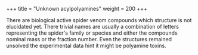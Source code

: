+++
title = "Unknown acylpolyamines"
weight = 200
+++

There are biological active spider venom compounds which structure is not elucidated yet. There trivial names are usually a combination of letters representing the spider's family or species and either the compounds nominal mass or the fraction number. Even the structures remained unsolved the experimental data hint it might be polyamine toxins.